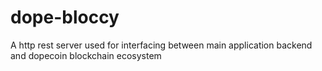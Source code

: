 # dope-bloccy
A http rest server used for interfacing between main application backend and dopecoin blockchain ecosystem
